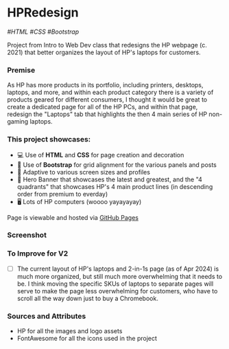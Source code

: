 # HPRedesign

_\#HTML \#CSS \#Bootstrap_

Project from Intro to Web Dev class that redesigns the HP webpage (c. 2021) that better organizes the layout of HP's laptops for customers. 

### Premise
As HP has more products in its portfolio, including printers, desktops, laptops, and more, and within each product category there is a variety of products geared for different consumers, I thought it would be great to create a dedicated page for all of the HP PCs, and within that page, redesign the "Laptops" tab that highlights the then 4 main series of HP non-gaming laptops. 

### This project showcases: 
- 💻 Use of **HTML** and **CSS** for page creation and decoration
- 🎉 Use of **Bootstrap** for grid alignment for the various panels and posts
- 📱 Adaptive to various screen sizes and profiles
- 🔨 Hero Banner that showcases the latest and greatest, and the "4 quadrants" that showcases HP's 4 main product lines \(in descending order from premium to everday\)
- 🖥️ Lots of HP computers \(woooo yayayayay\)

Page is viewable and hosted via [GitHub Pages](https://leungwai.github.io/HPRedesign)

### Screenshot


### To Improve for V2
- [ ] The current layout of HP's laptops and 2-in-1s page (as of Apr 2024) is much more organized, but still much more overwhelming that it needs to be. I think moving the specific SKUs of laptops to separate pages will serve to make the page less overwhelming for customers, who have to scroll all the way down just to buy a Chromebook.

### Sources and Attributes
- HP for all the images and logo assets
- FontAwesome for all the icons used in the project
